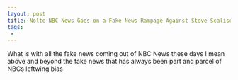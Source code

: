 ```yaml
---
layout: post
title: Nolte NBC News Goes on a Fake News Rampage Against Steve Scalise Tax Cuts and God
tags:
 -
---
```

What is with all the fake news coming out of NBC News these days I mean above and beyond the fake news that has always been part and parcel of NBCs leftwing bias

